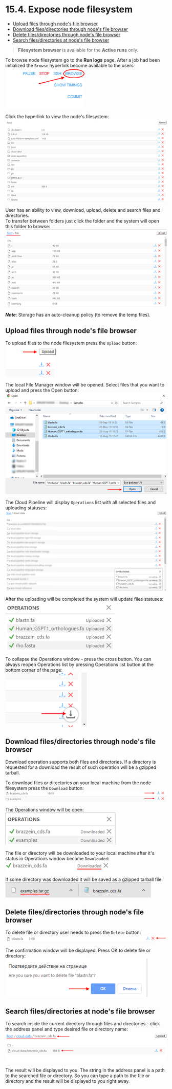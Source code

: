 # 15.4. Expose node filesystem

- [Upload files through node's file browser](#upload-files-through-nodes-file-browser)
- [Download files/directories through node's file browser](#download-filesdirectories-through-nodes-file-browser)
- [Delete files/directories through node's file browser](#delete-filesdirectories-through-nodes-file-browser)
- [Search files/directories at node's file browser](#search-filesdirectories-at-nodes-file-browser)

> **Filesystem browser** is available for the **Active runs** only.  

To browse node filesystem go to the **Run logs** page. After a job had been initialized the `Browse` hyperlink become available to the users:  
    ![CP_v.0.16_ReleaseNotes](attachments/NodeFilesystem_02.png)

Click the hyperlink to view the node's filesystem:  
    ![CP_v.0.16_ReleaseNotes](attachments/NodeFilesystem_03.png)

User has an ability to view, download, upload, delete and search files and directories.  
To transfer between folders just click the folder and the system will open this folder to browse:  
    ![CP_v.0.16_ReleaseNotes](attachments/NodeFilesystem_16.png)

**_Note_**: Storage has an auto-cleanup policy (to remove the temp files).

## Upload files through node's file browser

To upload files to the node filesystem press the `Upload` button:  
    ![CP_v.0.16_ReleaseNotes](attachments/NodeFilesystem_04.png)

The local File Manager window will be opened. Select files that you want to upload and press the Open button:  
    ![CP_v.0.16_ReleaseNotes](attachments/NodeFilesystem_05.png)

The Cloud Pipeline will display `Operations` list with all selected files and uploading statuses:  
    ![CP_v.0.16_ReleaseNotes](attachments/NodeFilesystem_06.png)

After the uploading will be completed the system will update files statuses:  
    ![CP_v.0.16_ReleaseNotes](attachments/NodeFilesystem_07.png)

To collapse the Operations window - press the cross button.
You can always reopen Operations list by pressing Operations list button at the bottom corner of the page:  
    ![CP_v.0.16_ReleaseNotes](attachments/NodeFilesystem_08.png)

## Download files/directories through node's file browser

Download operation supports both files and directories. If a directory is requested for a download the result of such operation will be a gzipped tarball.

To download files or directories on your local machine from the node filesystem press the `Download` button:  
    ![CP_v.0.16_ReleaseNotes](attachments/NodeFilesystem_09.png)  

The Operations window will be open:  
    ![CP_v.0.16_ReleaseNotes](attachments/NodeFilesystem_11.png)

The file or directory will be downloaded to your local machine after it's status in Operations window became `Downloaded`:  
    ![CP_v.0.16_ReleaseNotes](attachments/NodeFilesystem_10.png)

If some directory was downloaded it will be saved as a gzipped tarball file:  
    ![CP_v.0.16_ReleaseNotes](attachments/NodeFilesystem_15.png)

## Delete files/directories through node's file browser

To delete file or directory user needs to press the `Delete` button:  
    ![CP_v.0.16_ReleaseNotes](attachments/NodeFilesystem_12.png)  
  
The confirmation window will be displayed. Press OK to delete file or directory:  
    ![CP_v.0.16_ReleaseNotes](attachments/NodeFilesystem_13.png)  

## Search files/directories at node's file browser

To search inside the current directory through files and directories - click the address panel and type desired file or directory name:  
    ![CP_v.0.16_ReleaseNotes](attachments/NodeFilesystem_14.png)  

The result will be displayed to you. The string in the address panel is a path to the searched file or directory. So you can type a path to the file or directory and the result will be displayed to you right away.
